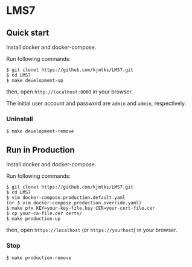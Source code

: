 # LMS7

## Quick start

Install docker and docker-compose.

Run following commands:

```
$ git clonet https://github.com/kjmtks/LMS7.git
$ cd LMS7
$ make development-up
```

then, open `http://localhost:8080` in your browser.

The initial user account and password are `admin` and `admin`, respectively.

### Uninstall

```
$ make development-remove
```

## Run in Production

Install docker and docker-compose.

Run following commands:

```
$ git clonet https://github.com/kjmtks/LMS7.git
$ cd LMS7
$ vim docker-compose.production.default.yaml
(or $ vim docker-compose.production.override.yaml)
$ make pfx KEY=your-key-file.key CER=your-cert-file.cer
$ cp your-ca-file.cer certs/
$ make production-up
```

then, open `https://localhost` (or `https://yourhost`) in your browser.

### Stop

```
$ make production-remove
```
